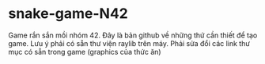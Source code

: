 # snake-game-N42
Game rắn sắn mồi nhóm 42.
Đây là bản github về những thứ cần thiết để tạo game.
Lưu ý phải có sẵn thư viện raylib trên máy.
Phải sửa đổi các link thư mục có sẵn trong game (graphics của thức ăn)
